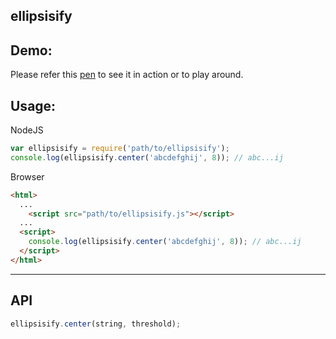ellipsisify
---

## Demo:

Please refer this [pen](http://codepen.io/sarbbottam/pen/XmKbZr?editors=001) to see it in action or to play around.

## Usage:

NodeJS

```js
var ellipsisify = require('path/to/ellipsisify');
console.log(ellipsisify.center('abcdefghij', 8)); // abc...ij
```

Browser

```html
<html>
  ...
    <script src="path/to/ellipsisify.js"></script>
  ...
  <script>
    console.log(ellipsisify.center('abcdefghij', 8)); // abc...ij
  </script>
</html>
```

---

## API

```js
ellipsisify.center(string, threshold);
```

